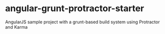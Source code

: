 angular-grunt-protractor-starter
================================

AngularJS sample project with a grunt-based build system using Protractor and Karma
